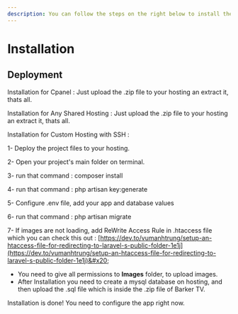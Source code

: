 ```yaml
---
description: You can follow the steps on the right below to install the script.
---
```


# Installation

## Deployment

Installation for Cpanel : Just upload the .zip file to your hosting an extract it, thats all.

Installation for Any Shared Hosting : Just upload the .zip file to your hosting an extract it, thats all.



Installation for Custom Hosting with SSH :&#x20;

1- Deploy the project files to your hosting.

2- Open your project's main folder on terminal.

3- run that command : composer install

4- run that command : php artisan key:generate

5- Configure .env file, add your app and database values

6- run that command : php artisan migrate

7- If images are not loading, add ReWrite Access Rule in .htaccess file which you can check this out  : [https://dev.to/vumanhtrung/setup-an-htaccess-file-for-redirecting-to-laravel-s-public-folder-1e1j](https://dev.to/vumanhtrung/setup-an-htaccess-file-for-redirecting-to-laravel-s-public-folder-1e1j)&#x20;



* You need to give all permissions to **Images** folder, to upload images.
* After Installation you need to create a mysql database on hosting, and then upload the .sql file which is inside the .zip file of Barker TV.



Installation is done! You need to configure the app right now.
